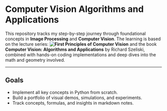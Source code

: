 # Computer Vision Algorithms and Applications

This repository tracks my step-by-step journey through foundational concepts in **Image Processing** and **Computer Vision**. The learning is based on the lecture series: **![First Principles of Computer Vision](https://fpcv.cs.columbia.edu/)** and the book **Computer Vision: Algorithms and Applications** by Richard Szeliski, combined with hands-on coding implementations and deep dives into the math and geometry involved.

---

## Goals

- Implement all key concepts in Python from scratch.
- Build a portfolio of visual demos, simulations, and experiments.
- Track concepts, formulas, and insights in markdown notes.

